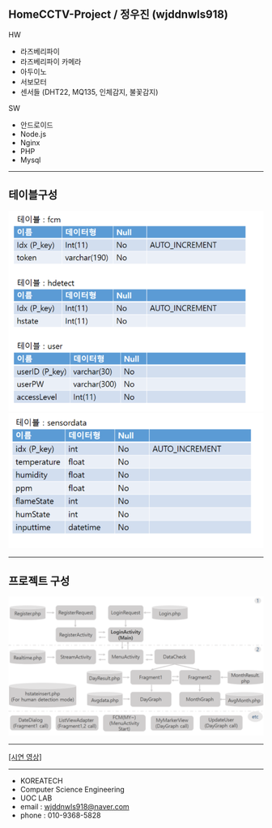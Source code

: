 ﻿## **HomeCCTV-Project** / 정우진 (wjddnwls918)

HW 
- 라즈베리파이
- 라즈베리파이 카메라
- 아두이노
- 서보모터
- 센서들 (DHT22, MQ135, 인체감지, 불꽃감지)

SW
- 안드로이드
- Node.js
- Nginx
- PHP
- Mysql
------------------------------------------

## 테이블구성

![table1](./table1.PNG)
![table2](./table2.PNG)

------------------------------------------

## 프로젝트 구성

![project_map](./project_map.PNG)

------------------------------------------

[[시연 영상]](https://www.youtube.com/watch?v=d5j8SYz9WGk&feature=youtu.be)


------------------------------------------
- KOREATECH
- Computer Science Engineering
- UOC LAB
- email : wjddnwls918@naver.com
- phone : 010-9368-5828
